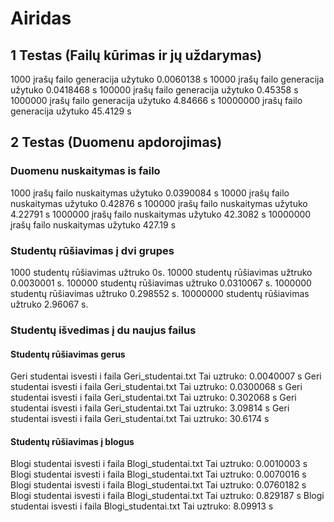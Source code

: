 # Airidas
## 1 Testas (Failų kūrimas ir jų uždarymas)
1000 įrašų failo generacija užytuko 0.0060138 s
10000 įrašų failo generacija užytuko 0.0418468 s
100000 įrašų failo generacija užytuko 0.45358 s
1000000 įrašų failo generacija užytuko 4.84666 s
10000000 įrašų failo generacija užytuko 45.4129 s
## 2 Testas (Duomenu apdorojimas)
### Duomenu nuskaitymas is failo
1000 įrašų failo nuskaitymas užytuko 0.0390084 s
10000 įrašų failo nuskaitymas užytuko 0.42876 s
100000 įrašų failo nuskaitymas užytuko 4.22791 s
1000000 įrašų failo nuskaitymas užytuko 42.3082 s
10000000 įrašų failo nuskaitymas užytuko 427.19 s
### Studentų rūšiavimas į dvi grupes
1000 studentų rūšiavimas užtruko 0s.
10000 studentų rūšiavimas užtruko 0.0030001 s.
100000 studentų rūšiavimas užtruko 0.0310067 s.
1000000 studentų rūšiavimas užtruko 0.298552 s.
10000000 studentų rūšiavimas užtruko 2.96067 s.
### Studentų išvedimas į du naujus failus

#### Studentų rūšiavimas gerus
Geri studentai isvesti i faila Geri_studentai.txt
Tai uztruko: 0.0040007 s
Geri studentai isvesti i faila Geri_studentai.txt
Tai uztruko: 0.0300068 s
Geri studentai isvesti i faila Geri_studentai.txt
Tai uztruko: 0.302068 s
Geri studentai isvesti i faila Geri_studentai.txt
Tai uztruko: 3.09814 s
Geri studentai isvesti i faila Geri_studentai.txt
Tai uztruko: 30.6174 s
#### Studentų rūšiavimas į blogus
Blogi studentai isvesti i faila Blogi_studentai.txt
Tai uztruko: 0.0010003 s
Blogi studentai isvesti i faila Blogi_studentai.txt
Tai uztruko: 0.0070016 s
Blogi studentai isvesti i faila Blogi_studentai.txt
Tai uztruko: 0.0760182 s
Blogi studentai isvesti i faila Blogi_studentai.txt
Tai uztruko: 0.829187 s
Blogi studentai isvesti i faila Blogi_studentai.txt
Tai uztruko: 8.09913 s
